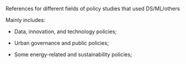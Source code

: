 References for different fields of policy studies that used DS/ML/others

Mainly includes:

+ Data, innovation, and technology policies;

+ Urban governance and public policies;

+ Some energy-related and sustainability policies;
